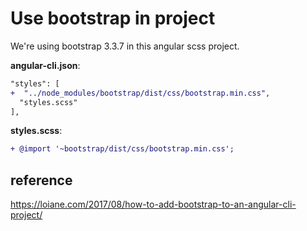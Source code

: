 # Use bootstrap in project

We're using bootstrap 3.3.7 in this angular scss project.

**angular-cli.json**:

```diff
"styles": [
+  "../node_modules/bootstrap/dist/css/bootstrap.min.css",
  "styles.scss"
],
```

**styles.scss**:

```diff
+ @import '~bootstrap/dist/css/bootstrap.min.css';
```

## reference

<https://loiane.com/2017/08/how-to-add-bootstrap-to-an-angular-cli-project/>